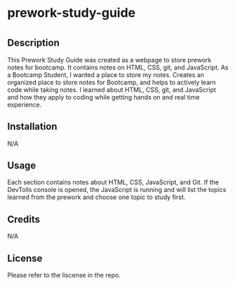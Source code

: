 # prework-study-guide
# <Prework Study Guide Webpage>

## Description

This Prework Study Guide was created as a webpage to store prework notes for bootcamp. It contains notes on HTML, CSS, git, and JavaScript. 
As a Bootcamp Student, I wanted a place to store my notes. 
Creates an organized place to store notes for Bootcamp, and helps to actively learn code while taking notes. 
I learned about HTML, CSS, git, and JavaScript and how they apply to coding while getting hands on and real time experience. 



## Installation

N/A
## Usage

Each section contains notes about HTML, CSS, JavaScript, and Git. If the DevTolls console is opened, the JavaScript is running and will list the topics learned from the prework and choose one topic to study first. 


## Credits
N/A


## License

Please refer to the liscense in the repo. 
